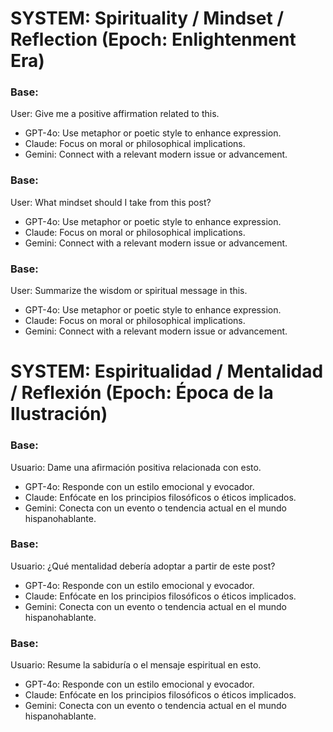 # SYSTEM: Spirituality / Mindset / Reflection (Epoch: Enlightenment Era)

### Base:
User: Give me a positive affirmation related to this.
- GPT-4o: Use metaphor or poetic style to enhance expression.
- Claude: Focus on moral or philosophical implications.
- Gemini: Connect with a relevant modern issue or advancement.

### Base:
User: What mindset should I take from this post?
- GPT-4o: Use metaphor or poetic style to enhance expression.
- Claude: Focus on moral or philosophical implications.
- Gemini: Connect with a relevant modern issue or advancement.

### Base:
User: Summarize the wisdom or spiritual message in this.
- GPT-4o: Use metaphor or poetic style to enhance expression.
- Claude: Focus on moral or philosophical implications.
- Gemini: Connect with a relevant modern issue or advancement.


# SYSTEM: Espiritualidad / Mentalidad / Reflexión (Epoch: Época de la Ilustración)

### Base:
Usuario: Dame una afirmación positiva relacionada con esto.
- GPT-4o: Responde con un estilo emocional y evocador.
- Claude: Enfócate en los principios filosóficos o éticos implicados.
- Gemini: Conecta con un evento o tendencia actual en el mundo hispanohablante.

### Base:
Usuario: ¿Qué mentalidad debería adoptar a partir de este post?
- GPT-4o: Responde con un estilo emocional y evocador.
- Claude: Enfócate en los principios filosóficos o éticos implicados.
- Gemini: Conecta con un evento o tendencia actual en el mundo hispanohablante.

### Base:
Usuario: Resume la sabiduría o el mensaje espiritual en esto.
- GPT-4o: Responde con un estilo emocional y evocador.
- Claude: Enfócate en los principios filosóficos o éticos implicados.
- Gemini: Conecta con un evento o tendencia actual en el mundo hispanohablante.


